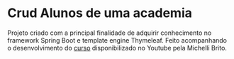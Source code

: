 # Crud Alunos de uma academia
Projeto criado com a principal finalidade de adquirir conhecimento no framework Spring Boot e template engine Thymeleaf. Feito acompanhando o desenvolvimento do [curso][yout] disponibilizado no Youtube pela Michelli Brito.


[//]: # (These are reference links used in the body of this note and get stripped out when the markdown processor does its job. There is no need to format nicely because it shouldn't be seen. Thanks SO - http://stackoverflow.com/questions/4823468/store-comments-in-markdown-syntax)

   [yout]: <https://www.youtube.com/watch?v=OHn1jLHGptw&list=PL8iIphQOyG-DHLpEx1TPItqJamy08fs1D>
